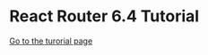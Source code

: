 # React Router 6.4 Tutorial

[Go to the turorial page](https://beta.reactrouter.com/en/dev/start/tutorial)
